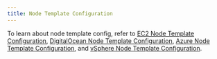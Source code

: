 ```yaml
---
title: Node Template Configuration
---
```


To learn about node template config, refer to [EC2 Node Template Configuration](../reference-guides/cluster-configuration/downstream-cluster-configuration/node-template-configuration/amazon-ec2), [DigitalOcean Node Template Configuration](../reference-guides/cluster-configuration/downstream-cluster-configuration/node-template-configuration/digitalocean), [Azure Node Template Configuration](../reference-guides/cluster-configuration/downstream-cluster-configuration/node-template-configuration/azure), and [vSphere Node Template Configuration](../reference-guides/cluster-configuration/downstream-cluster-configuration/node-template-configuration/vsphere).
